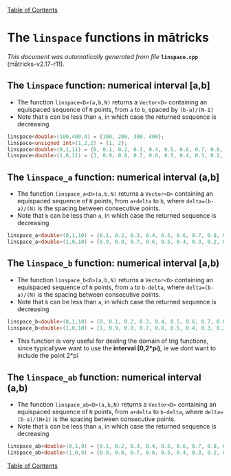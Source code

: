 
[Table of Contents](README.md)


# The `linspace` functions in mātricks
_This document was automatically generated from file_ **`linspace.cpp`** (mātricks-v2.17-r11).

## The `linspace` function: numerical interval [a,b]
* The function `linspace<D>(a,b,N)` returns a `Vector<D>` containing an equispaced sequence of `N` points, from `a` to `b`, spaced by `(b-a)/(N-1)`
* Note that `b` can be less than `a`, in which case the returned sequence is decreasing
```C++
linspace<double>(100,400,4) = {100, 200, 300, 400}; 
linspace<unsigned int>(1,2,2) = {1, 2}; 
linspace<double>(0,1,11) = {0, 0.1, 0.2, 0.3, 0.4, 0.5, 0.6, 0.7, 0.8, 0.9, 1}; 
linspace<double>(1,0,11) = {1, 0.9, 0.8, 0.7, 0.6, 0.5, 0.4, 0.3, 0.2, 0.1, 0}; 
```
## The `linspace_a` function: numerical interval (a,b]
* The function `linspace_a<D>(a,b,N)` returns a `Vector<D>` containing an equispaced sequence of `N` points, from `a+delta` to `b`, where `delta=(b-a)/(N)` is the spacing between consecutive points.
* Note that `b` can be less than `a`, in which case the returned sequence is decreasing
```C++
linspace_a<double>(0,1,10) = {0.1, 0.2, 0.3, 0.4, 0.5, 0.6, 0.7, 0.8, 0.9, 1}; 
linspace_a<double>(1,0,10) = {0.9, 0.8, 0.7, 0.6, 0.5, 0.4, 0.3, 0.2, 0.1, 0}; 
```
## The `linspace_b` function: numerical interval [a,b)
* The function `linspace_b<D>(a,b,N)` returns a `Vector<D>` containing an equispaced sequence of `N` points, from `a` to `b-delta`, where `delta=(b-a)/(N)` is the spacing between consecutive points.
* Note that `b` can be less than `a`, in which case the returned sequence is decreasing
```C++
linspace_b<double>(0,1,10) = {0, 0.1, 0.2, 0.3, 0.4, 0.5, 0.6, 0.7, 0.8, 0.9}; 
linspace_b<double>(1,0,10) = {1, 0.9, 0.8, 0.7, 0.6, 0.5, 0.4, 0.3, 0.2, 0.1}; 
```
* This function is very useful for dealing the domain of trig functions, since typicallywe want to use the **interval [0,2*pi)**, ie we dont want to include the point 2*pi
## The `linspace_ab` function: numerical interval (a,b)
* The function `linspace_ab<D>(a,b,N)` returns a `Vector<D>` containing an equispaced sequence of `N` points, from `a+delta` to `b-delta`, where `delta=(b-a)/(N+1)` is the spacing between consecutive points.
* Note that `b` can be less than `a`, in which case the returned sequence is decreasing
```C++
linspace_ab<double>(0,1,9) = {0.1, 0.2, 0.3, 0.4, 0.5, 0.6, 0.7, 0.8, 0.9}; 
linspace_ab<double>(1,0,9) = {0.9, 0.8, 0.7, 0.6, 0.5, 0.4, 0.3, 0.2, 0.1}; 
```

[Table of Contents](README.md)
